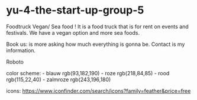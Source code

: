 # yu-4-the-start-up-group-5
Foodtruck Vegan/ Sea food ! 
It is a food truck that is for rent on events and festivals. We have a vegan option and more sea foods. 

Book us: is more asking how much everything is gonna be. 
Contact is my information.

Roboto 
<link rel="preconnect" href="https://fonts.googleapis.com">
<link rel="preconnect" href="https://fonts.gstatic.com" crossorigin>
<link href="https://fonts.googleapis.com/css2?family=Roboto:ital,wght@0,100;0,300;0,400;0,500;0,700;0,900;1,100;1,300;1,400;1,500;1,700;1,900&display=swap" rel="stylesheet">

color scheme:   - blauw rgb(93,182,190)
                - roze rgb(218,84,85)
                - rood rgb(115,22,40)
                - zalmroze rgb(243,196,180)

icons: https://www.iconfinder.com/search/icons?family=feather&price=free